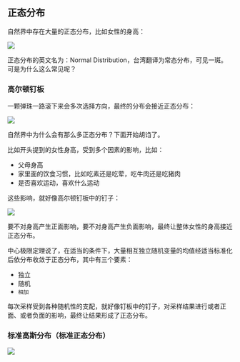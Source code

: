 
## 正态分布

自然界中存在大量的正态分布，比如女性的身高：

![](https://qiniu.espe.work/blog/20221013165709.png)

正态分布的英文名为：Normal Distribution，台湾翻译为常态分布，可见一斑。可是为什么这么常见呢？

###  高尔顿钉板

一颗弹珠一路滚下来会多次选择方向，最终的分布会接近正态分布：

![](https://qiniu.espe.work/blog/20221013165830.png)

自然界中为什么会有那么多正态分布？下面开始胡诌了。

比如开头提到的女性身高，受到多个因素的影响，比如：

- 父母身高
- 家里面的饮食习惯，比如吃素还是吃荤，吃牛肉还是吃猪肉
- 是否喜欢运动，喜欢什么运动

这些影响，就好像高尔顿钉板中的钉子：

![](https://qiniu.espe.work/blog/20221013165913.png)

要不对身高产生正面影响，要不对身高产生负面影响，最终让整体女性的身高接近正态分布。


中心极限定理说了，在适当的条件下，大量相互独立随机变量的均值经适当标准化后依分布收敛于正态分布，其中有三个要素：

- 独立
- 随机
- `相加`

每次采样受到各种随机性的支配，就好像钉板中的钉子，对采样结果进行或者正面、或者负面的影响，最终让结果形成了正态分布。


### 标准高斯分布（标准正态分布）

![](https://qiniu.espe.work/blog/20221013170339.png)